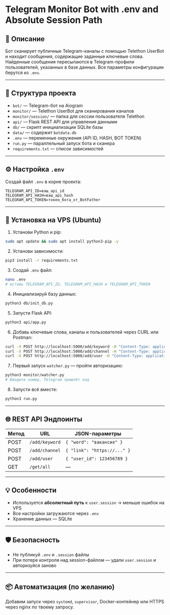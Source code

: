 # Telegram Monitor Bot with .env and Absolute Session Path

## 📌 Описание

Бот сканирует публичные Telegram-каналы с помощью Telethon UserBot и находит сообщения, содержащие заданные ключевые слова. Найденные сообщения пересылаются в Telegram-профили пользователей, указанных в базе данных. Все параметры конфигурации берутся из `.env`.

---

## 📁 Структура проекта

- `bot/` — Telegram-бот на Aiogram
- `monitor/` — Telethon UserBot для сканирования каналов
- `monitor/session/` — папка для сессии пользователя Telethon
- `api/` — Flask REST API для управления данными
- `db/` — скрипт инициализации SQLite базы
- `data/` — содержит `botdata.db`
- `.env` — переменные окружения (API ID, HASH, BOT TOKEN)
- `run.py` — параллельный запуск бота и сканера
- `requirements.txt` — список зависимостей

---

## ⚙️ Настройка `.env`

Создай файл `.env` в корне проекта:

```env
TELEGRAM_API_ID=ваш_api_id
TELEGRAM_API_HASH=ваш_api_hash
TELEGRAM_API_TOKEN=токен_бота_от_BotFather
```

---

## 🚀 Установка на VPS (Ubuntu)

1. Установи Python и pip:

```bash
sudo apt update && sudo apt install python3-pip -y
```

2. Установи зависимости:

```bash
pip3 install -r requirements.txt
```

3. Создай `.env` файл:

```bash
nano .env
# вставь TELEGRAM_API_ID, TELEGRAM_API_HASH и TELEGRAM_API_TOKEN
```

4. Инициализируй базу данных:

```bash
python3 db/init_db.py
```

5. Запусти Flask API:

```bash
python3 api/app.py
```

6. Добавь ключевые слова, каналы и пользователей через CURL или Postman:

```bash
curl -X POST http://localhost:5000/add/keyword -H "Content-Type: application/json" -d '{"word":"вакансия"}'
curl -X POST http://localhost:5000/add/channel -H "Content-Type: application/json" -d '{"link":"https://t.me/examplechannel"}'
curl -X POST http://localhost:5000/add/user -H "Content-Type: application/json" -d '{"user_id":123456789}'
```

7. Первый запуск `watcher.py` — пройти авторизацию:

```bash
python3 monitor/watcher.py
# Введите номер, Telegram пришлёт код
```

8. Запусти всё вместе:

```bash
python3 run.py
```

---

## 🌐 REST API Эндпоинты

| Метод | URL                | JSON-параметры                   |
|-------|--------------------|----------------------------------|
| POST  | `/add/keyword`     | `{ "word": "вакансия" }`         |
| POST  | `/add/channel`     | `{ "link": "https://..." }`      |
| POST  | `/add/user`        | `{ "user_id": 123456789 }`       |
| GET   | `/get/all`         | —                                |

---

## 💡 Особенности

- Используется **абсолютный путь** к `user.session` → меньше ошибок на VPS
- Все настройки загружаются через `.env`
- Хранение данных — SQLite

---

## 🛡 Безопасность

- Не публикуй `.env` и `.session` файлы
- При потере контроля над session-файлом — удали `user.session` и авторизуйся заново

---

## 📦 Автоматизация (по желанию)

Добавим запуск через `systemd`, `supervisor`, Docker-контейнер или HTTPS через nginx по твоему запросу.